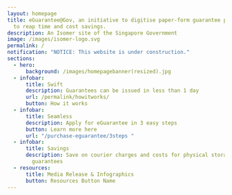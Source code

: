 ```yaml
---
layout: homepage
title: eGuarantee@Gov, an initiative to digitise paper-form guarantee processes
  to reap time and cost savings.
description: An Isomer site of the Singapore Government
image: /images/isomer-logo.svg
permalink: /
notification: "NOTICE: This website is under construction."
sections:
  - hero:
      background: /images/homepagebanner(resized).jpg
  - infobar:
      title: Swift
      description: Guarantees can be issued in less than 1 day
      url: /permalink/howitworks/
      button: How it works
  - infobar:
      title: Seamless
      description: Apply for eGuarantee in 3 easy steps
      button: Learn more here
      url: "/purchase-eguarantee/3steps "
  - infobar:
      title: Savings
      description: Save on courier charges and costs for physical storage of paper
        guarantees
  - resources:
      title: Media Release & Infographics
      button: Resources Button Name
---
```

